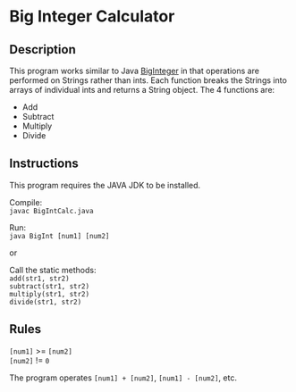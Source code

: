 # Big Integer Calculator

## Description

This program works similar to Java [BigInteger](https://docs.oracle.com/javase/7/docs/api/java/math/BigInteger.html) in that operations are performed on Strings rather than ints.
Each function breaks the Strings into arrays of individual ints and returns a String object.
The 4 functions are:  
- Add  
- Subtract  
- Multiply  
- Divide  

## Instructions

This program requires the JAVA JDK to be installed.

Compile:  
`javac BigIntCalc.java`

Run:  
`java BigInt [num1] [num2]`

or

Call the static methods:  
`add(str1, str2)`  
`subtract(str1, str2)`  
`multiply(str1, str2)`  
`divide(str1, str2)`  

## Rules

`[num1]` >= `[num2]`  
`[num2]` != `0`

The program operates `[num1] + [num2]`, `[num1] - [num2]`, etc.
